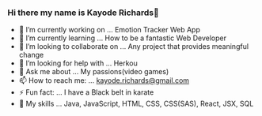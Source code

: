 ### Hi there my name is Kayode Richards👋
- 🔭 I’m currently working on ... Emotion Tracker Web App
- 🌱 I’m currently learning ... How to be a fantastic Web Developer
- 👯 I’m looking to collaborate on ... Any project that provides meaningful change
- 🤔 I’m looking for help with ... Herkou
- 💬 Ask me about ... My passions(video games)
- 📫 How to reach me: ... kayode.richards@gmail.com
- ⚡ Fun fact: ... I have a Black belt in karate
- 🌱 My skills ... Java, JavaScript, HTML, CSS, CSS(SAS), React, JSX, SQL  

